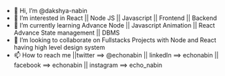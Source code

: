 - 👋 Hi, I’m @dakshya-nabin
- 👀 I’m interested in React || Node JS || Javascript || Frontend || Backend
- 🌱 I’m currently learning Advance Node || Javascript Animation || React Advance State management || DBMS
- 💞️ I’m looking to collaborate on Fullstacks Projects with Node and React having high level design system
- 📫 How to reach me ||twitter ==> @echonabin || linkedIn ==> echonabin || facebook ==> echonabin || instagram ==> echo_nabin

<!---
dakshya-nabin/dakshya-nabin is a ✨ special ✨ repository because its `README.md` (this file) appears on your GitHub profile.
You can click the Preview link to take a look at your changes.
--->
